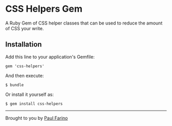 # CSS Helpers Gem
A Ruby Gem of CSS helper classes that can be used to reduce the amount of CSS your write.

## Installation

Add this line to your application's Gemfile:

    gem 'css-helpers'

And then execute:

    $ bundle

Or install it yourself as:

    $ gem install css-helpers

-------------
Brought to you by [Paul Farino](https://github.com/paulfarino)
